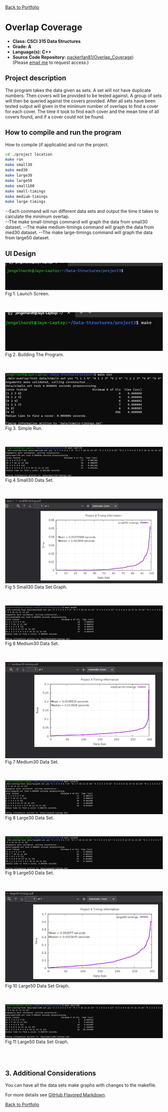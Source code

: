 [Back to Portfolio](./)

Overlap Coverage
===============

-   **Class: CSCI 315 Data Structures**
-   **Grade: A**
-   **Language(s): C++**
-   **Source Code Repository:** [packerfan81/Overlap_Coverage](https://github.com/Packerfan81/Data-Structures/tree/master/project3))  
    (Please [email me](mailto:jeengelhardt@csustudent.net?subject=GitHub%20Access) to request access.)

## Project description

The program takes the data given as sets. A set will not have duplicate numbers. Then covers will be provided to be tested against.  A group of sets will then be queried against the covers provided.  After all sets have been tested output will given in the minimum number of overlaps to find a cover for each cover.  The time it took to find each cover and the mean time of all covers found, and if a cover could not be found.

## How to compile and run the program

How to compile (if applicable) and run the project.

```bash
cd ./project location
make run
make small30
make med30
make large30
make large50
make small100
make small-timings
make medium-timings
make large-timings

```
--Each command will run different data sets and output the time it takes to calculate the minimum overlap.  
--The make small-timings command will graph the data from small30 dataset.
--The make medium-timings command will graph the data from med30 dataset.
--The make large-timings command will graph the data from large50 dataset.

## UI Design

![screenshot](images/MOpening.png)  
Fig 1. Launch Screen.
<br> <br />
<br> <br />
![screenshot](images/MBuild.png)  
Fig 2. Building The Program.
<br> <br />
<br> <br />
![screenshot](images/Msimple_test.png)  
Fig 3. Simple Run.
<br> <br />
<br> <br />
![screenshot](images/mSmall30Timing.png)  
Fig 4 Small30 Data Set.
<br> <br />
<br> <br />
![screenshot](images/smallgraph.png)  
Fig 5 Small30 Data Set Graph.
<br> <br />
<br> <br />
![screenshot](images/Mmed30timing.png)  
Fig 6 Medium30 Data Set.
<br> <br />
<br> <br />
![screenshot](images/medgraph.png)  
Fig 7 Medium30 Data Set.
<br> <br />
<br> <br />
![screenshot](images/mLarge30timing.png)  
Fig 8 Large30 Data Set.
<br> <br />
<br> <br />
![screenshot](images/mLarge50.png)  
Fig 9 Large50 Data Set.
<br> <br />
<br> <br />
![screenshot](images/large50graph.png)  
Fig 10 Large50 Data Set Graph.
<br> <br />
<br> <br />
![screenshot](images/mSmall100.png)  
Fig 11 Large50 Data Set Graph.
<br> <br />
<br> <br />

## 3. Additional Considerations

You can have all the data sets make graphs with changes to the makefile.

For more details see [GitHub Flavored Markdown](https://guides.github.com/features/mastering-markdown/).

[Back to Portfolio](./)
